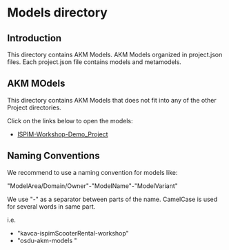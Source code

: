 # Models directory

## Introduction

This directory contains AKM Models.
AKM Models organized in project.json files.
Each project.json file contains models and metamodels.

## AKM MOdels

This directory contains AKM Models that does not fit into any of the other Project directories.

Click on the links below to open the models:

- [ISPIM-Workshop-Demo_Project](project?org=Kavca&repo=kavca-akm-models&path=models&file=ISPIM-Workshop-Demo_Project.json&branch=main)

## Naming Conventions

We recommend to use a naming convention for models like:

"ModelArea/Domain/Owner"-"ModelName"-"ModelVariant"

We use "-" as a separator between parts of the name.
CamelCase is used for several words in same part.

i.e.

- "kavca-ispimScooterRental-workshop"
- "osdu-akm-models
  "
  
